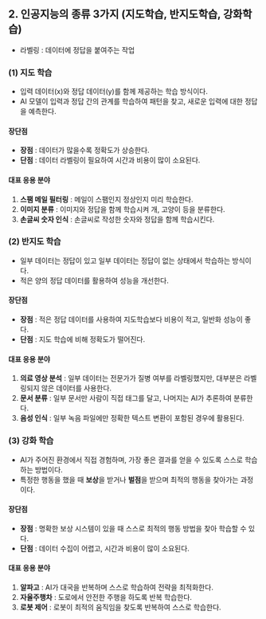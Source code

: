 ## 2. 인공지능의 종류 3가지 (지도학습, 반지도학습, 강화학습)
- 라벨링 : 데이터에 정답을 붙여주는 작업

### (1) 지도 학습
- 입력 데이터(x)와 정답 데이터(y)를 함께 제공하는 학습 방식이다.  
- AI 모델이 입력과 정답 간의 관계를 학습하여 패턴을 찾고, 새로운 입력에 대한 정답을 예측한다.  
#### 장단점
- **장점** : 데이터가 많을수록 정확도가 상승한다.  
- **단점** : 데이터 라벨링이 필요하여 시간과 비용이 많이 소요된다.  
#### 대표 응용 분야
1. **스팸 메일 필터링** : 메일이 스팸인지 정상인지 미리 학습한다.  
2. **이미지 분류** : 이미지와 정답을 함께 학습시켜 개, 고양이 등을 분류한다.
3. **손글씨 숫자 인식** : 손글씨로 작성한 숫자와 정답을 함께 학습시킨다.

### (2) 반지도 학습
- 일부 데이터는 정답이 있고 일부 데이터는 정답이 없는 상태에서 학습하는 방식이다.  
- 적은 양의 정답 데이터를 활용하여 성능을 개선한다.  
#### 장단점
- **장점** : 적은 정답 데이터를 사용하여 지도학습보다 비용이 적고, 일반화 성능이 좋다.  
- **단점** : 지도 학습에 비해 정확도가 떨어진다.  
#### 대표 응용 분야
1. **의료 영상 분석** : 일부 데이터는 전문가가 질병 여부를 라벨링했지만, 대부분은 라벨링되지 않은 데이터를 사용한다.  
2. **문서 분류** : 일부 문서만 사람이 직접 태그를 달고, 나머지는 AI가 추론하여 분류한다.  
3. **음성 인식** : 일부 녹음 파일에만 정확한 텍스트 변환이 포함된 경우에 활용된다.  

### (3) 강화 학습
- AI가 주어진 환경에서 직접 경험하며, 가장 좋은 결과를 얻을 수 있도록 스스로 학습하는 방법이다. 
- 특정한 행동을 했을 때 **보상**을 받거나 **벌점**을 받으며 최적의 행동을 찾아가는 과정이다.  
#### 장단점
- **장점** : 명확한 보상 시스템이 있을 때 스스로 최적의 행동 방법을 찾아 학습할 수 있다.  
- **단점** : 데이터 수집이 어렵고, 시간과 비용이 많이 소요된다.  
#### 대표 응용 분야
1. **알파고** : AI가 대국을 반복하며 스스로 학습하여 전략을 최적화한다.
2. **자율주행차** : 도로에서 안전한 주행을 하도록 반복 학습한다.  
3. **로봇 제어** : 로봇이 최적의 움직임을 찾도록 반복하여 스스로 학습한다.  
